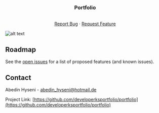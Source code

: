 <p align="center">
  <h3 align="center">Portfolio</h3>
  <p align="center">
    <br />
    <a href="https://github.com/developerksportfolio/portfolio/-/issues">Report Bug</a>
    ·
    <a href="https://github.com/developerksportfolio/portfolio/-/issues">Request Feature</a>
  </p>
</p>


<!-- USAGE EXAMPLES -->

![alt text](https://github.com/developerksportfolio/portfolio/images/blob/main/portfolio.png?raw=true)


<!-- ROADMAP -->
## Roadmap

See the [open issues](https://github.com/developerksportfolio/portfolio/-/issues) for a list of proposed features (and known issues).



<!-- CONTACT -->
## Contact

Abedin Hyseni - abedin_hyseni@hotmail.de

Project Link: [https://github.com/developerksportfolio/portfolio](https://github.com/developerksportfolio/portfolio)